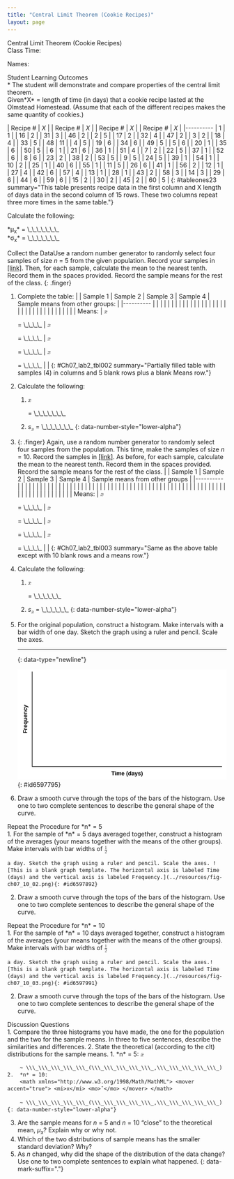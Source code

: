 ```yaml
---
title: "Central Limit Theorem (Cookie Recipes)"
layout: page
---
```



<div data-type="note" data-has-label="true" class="note statistics lab" data-label="" markdown="1">
<div data-type="title" class="title">
Central Limit Theorem (Cookie Recipes)
</div>
Class Time:

Names:

<div data-type="list" id="list-2397864897" markdown="1">
<div data-type="title">
Student Learning Outcomes
</div>
* The student will demonstrate and compare properties of the central limit theorem.

</div>
<span data-type="title">Given</span>*X* = length of time (in days) that a cookie recipe lasted at the Olmstead Homestead. (Assume that each of the different recipes makes the same quantity of cookies.)

| Recipe # | *X* |  | Recipe # | *X* |  | Recipe # | *X* |  | Recipe # | *X* |
|----------
| 1 | 1 |  | 16 | 2 |  | 31 | 3 |  | 46 | 2 |
| 2 | 5 |  | 17 | 2 |  | 32 | 4 |  | 47 | 2 |
| 3 | 2 |  | 18 | 4 |  | 33 | 5 |  | 48 | 11 |
| 4 | 5 |  | 19 | 6 |  | 34 | 6 |  | 49 | 5 |
| 5 | 6 |  | 20 | 1 |  | 35 | 6 |  | 50 | 5 |
| 6 | 1 |  | 21 | 6 |  | 36 | 1 |  | 51 | 4 |
| 7 | 2 |  | 22 | 5 |  | 37 | 1 |  | 52 | 6 |
| 8 | 6 |  | 23 | 2 |  | 38 | 2 |  | 53 | 5 |
| 9 | 5 |  | 24 | 5 |  | 39 | 1 |  | 54 | 1 |
| 10 | 2 |  | 25 | 1 |  | 40 | 6 |  | 55 | 1 |
| 11 | 5 |  | 26 | 6 |  | 41 | 1 |  | 56 | 2 |
| 12 | 1 |  | 27 | 4 |  | 42 | 6 |  | 57 | 4 |
| 13 | 1 |  | 28 | 1 |  | 43 | 2 |  | 58 | 3 |
| 14 | 3 |  | 29 | 6 |  | 44 | 6 |  | 59 | 6 |
| 15 | 2 |  | 30 | 2 |  | 45 | 2 |  | 60 | 5 |
{: #tableones23 summary="This table presents recipe data in the first column and X length of days data in the second column of 15 rows. These two columns repeat three more times in the same table."}

Calculate the following: <div data-type="list" data-list-type="enumerated" id="list-2396953" data-number-style="lower-alpha">
<div data-type="item">
*μ<sub>x</sub>* = \_\_\_\_\_\_\_
</div>
<div data-type="item">
*σ<sub>x</sub>* = \_\_\_\_\_\_\_
</div>
</div>

<span data-type="title">Collect the Data</span>Use a random number generator to randomly select four samples of size *n* = 5 from the given population. Record your samples in [\[link\]](#Ch07_lab2_tbl002). Then, for each sample, calculate the mean to the nearest tenth. Record them in the spaces provided. Record the sample means for the rest of the class.
{: .finger}

1.  Complete the table:
    |  | Sample 1 | Sample 2 | Sample 3 | Sample 4 | Sample means from other groups: |
    |----------
    |  |  |  |  |  |  |
    |  |  |  |  |  |  |
    |  |  |  |  |  |  |
    |  |  |  |  |  |  |
    |  |  |  |  |  |  |
    | Means: | <math xmlns="http://www.w3.org/1998/Math/MathML"> <mover accent="true"> <mi>x</mi> <mo>¯</mo> </mover> </math>
    
     = \\\_\\\_\\\_\\\_ | <math xmlns="http://www.w3.org/1998/Math/MathML"> <mover accent="true"> <mi>x</mi> <mo>¯</mo> </mover> </math>
    
     = \\\_\\\_\\\_\\\_ | <math xmlns="http://www.w3.org/1998/Math/MathML"> <mover accent="true"> <mi>x</mi> <mo>¯</mo> </mover> </math>
    
     = \\\_\\\_\\\_\\\_ | <math xmlns="http://www.w3.org/1998/Math/MathML"> <mover accent="true"> <mi>x</mi> <mo>¯</mo> </mover> </math>
    
     = \\\_\\\_\\\_\\\_ |  |
    {: #Ch07_lab2_tbl002 summary="Partially filled table with samples (4) in columns and 5 blank rows plus a blank Means row."}

2.  Calculate the following:
    1.  <math xmlns="http://www.w3.org/1998/Math/MathML"> <mover accent="true"> <mi>x</mi> <mo>¯</mo> </mover> </math>
        
        = \\\_\\\_\\\_\\\_\\\_\\\_\\\_
    2.  *s*<sub><math xmlns="http://www.w3.org/1998/Math/MathML"> <mover accent="true"> <mi>x</mi> <mo>¯</mo> </mover> </math>
        </sub> = \\\_\\\_\\\_\\\_\\\_\\\_\\\_
    {: data-number-style="lower-alpha"}

3.  {: .finger} Again, use a random number generator to randomly select four samples from the population. This time, make the samples of size *n* = 10. Record the samples in [\[link\]](#Ch07_lab2_tbl003). As before, for each sample, calculate the mean to the nearest tenth. Record them in the spaces provided. Record the sample means for the rest of the class.
    |  | Sample 1 | Sample 2 | Sample 3 | Sample 4 | Sample means from other groups |
    |----------
    |  |  |  |  |  |  |
    |  |  |  |  |  |  |
    |  |  |  |  |  |  |
    |  |  |  |  |  |  |
    |  |  |  |  |  |  |
    |  |  |  |  |  |  |
    |  |  |  |  |  |  |
    |  |  |  |  |  |  |
    |  |  |  |  |  |  |
    |  |  |  |  |  |  |
    | Means: | <math xmlns="http://www.w3.org/1998/Math/MathML"> <mover accent="true"> <mi>x</mi> <mo>¯</mo> </mover> </math>
    
     = \\\_\\\_\\\_\\\_ | <math xmlns="http://www.w3.org/1998/Math/MathML"> <mover accent="true"> <mi>x</mi> <mo>¯</mo> </mover> </math>
    
     = \\\_\\\_\\\_\\\_ | <math xmlns="http://www.w3.org/1998/Math/MathML"> <mover accent="true"> <mi>x</mi> <mo>¯</mo> </mover> </math>
    
     = \\\_\\\_\\\_\\\_ | <math xmlns="http://www.w3.org/1998/Math/MathML"> <mover accent="true"> <mi>x</mi> <mo>¯</mo> </mover> </math>
    
     = \\\_\\\_\\\_\\\_ |  |
    {: #Ch07_lab2_tbl003 summary="Same as the above table except with 10 blank rows and a means row."}

4.  Calculate the following:
    1.  <math xmlns="http://www.w3.org/1998/Math/MathML"> <mover accent="true"> <mi>x</mi> <mo>¯</mo> </mover> </math>
        
        = \\\_\\\_\\\_\\\_\\\_\\\_
    2.  *s*<sub><math xmlns="http://www.w3.org/1998/Math/MathML"> <mover accent="true"> <mi>x</mi> <mo>¯</mo> </mover> </math>
        </sub> = \\\_\\\_\\\_\\\_\\\_\\\_
    {: data-number-style="lower-alpha"}

5.  For the original population, construct a histogram. Make intervals with a bar width of one day. Sketch the graph using a ruler and pencil. Scale the axes.
    * * *
    {: data-type="newline"}
    
    ![This is a blank graph template. The horizontal axis is labeled Time (days) and the vertical axis is labeled Frequency.](../resources/fig-ch07_10_01.png){: #id6597795}


6.  Draw a smooth curve through the tops of the bars of the histogram. Use one to two complete sentences to describe the general shape of the curve.

<div data-type="list" id="list-2646" markdown="1">
<div data-type="title">
Repeat the Procedure for *n* = 5
</div>
1.  For the sample of *n* = 5 days averaged together, construct a histogram of the averages (your means together with the means of the other groups). Make intervals with bar widths of
    <math xmlns="http://www.w3.org/1998/Math/MathML"> <mrow> <mfrac> <mn>1</mn> <mn>2</mn> </mfrac> </mrow> </math>
    
    a day. Sketch the graph using a ruler and pencil. Scale the axes. ![This is a blank graph template. The horizontal axis is labeled Time (days) and the vertical axis is labeled Frequency.](../resources/fig-ch07_10_02.png){: #id6597892}


2.  Draw a smooth curve through the tops of the bars of the histogram. Use one to two complete sentences to describe the general shape of the curve.

</div>
<div data-type="list" id="list-2764646" markdown="1">
<div data-type="title">
Repeat the Procedure for *n* = 10
</div>
1.  For the sample of *n* = 10 days averaged together, construct a histogram of the averages (your means together with the means of the other groups). Make intervals with bar widths of
    <math xmlns="http://www.w3.org/1998/Math/MathML"> <mrow> <mfrac> <mn>1</mn> <mn>2</mn> </mfrac> </mrow> </math>
    
    a day. Sketch the graph using a ruler and pencil. Scale the axes.![This is a blank graph template. The horizontal axis is labeled Time (days) and the vertical axis is labeled Frequency.](../resources/fig-ch07_10_03.png){: #id6597991}


2.  Draw a smooth curve through the tops of the bars of the histogram. Use one to two complete sentences to describe the general shape of the curve.

</div>
<div data-type="list" id="list-2937597532" markdown="1">
<div data-type="title">
Discussion Questions
</div>
1.  Compare the three histograms you have made, the one for the population and the two for the sample means. In three to five sentences, describe the similarities and differences.
2.  State the theoretical (according to the clt) distributions for the sample means.
    1.  *n* = 5:
        <math xmlns="http://www.w3.org/1998/Math/MathML"> <mover accent="true"> <mi>x</mi> <mo>¯</mo> </mover> </math>
        
        ~ \\\_\\\_\\\_\\\_\\\_(\\\_\\\_\\\_\\\_\\\_,\\\_\\\_\\\_\\\_\\\_)
    2.  *n* = 10:
        <math xmlns="http://www.w3.org/1998/Math/MathML"> <mover accent="true"> <mi>x</mi> <mo>¯</mo> </mover> </math>
        
        ~ \\\_\\\_\\\_\\\_\\\_(\\\_\\\_\\\_\\\_\\\_,\\\_\\\_\\\_\\\_\\\_)
    {: data-number-style="lower-alpha"}

3.  Are the sample means for *n* = 5 and *n* = 10 “close” to the theoretical mean, *μ<sub>x</sub>*? Explain why or why not.
4.  Which of the two distributions of sample means has the smaller standard deviation? Why?
5.  As *n* changed, why did the shape of the distribution of the data change? Use one to two complete sentences to explain what happened.
{: data-mark-suffix="."}

</div>
</div>

